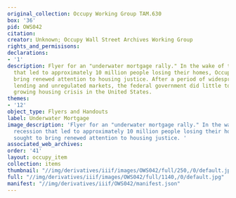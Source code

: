 ```yaml
---
original_collection: Occupy Working Group TAM.630
box: '36'
pid: OWS042
citation:
creator: Unknown; Occupy Wall Street Archives Working Group
rights_and_permisisons:
declarations:
- '1'
description: Flyer for an "underwater mortgage rally." In the wake of the 2008 recession
  that led to approximately 10 million people losing their homes, Occupy sought to
  bring renewed attention to housing justice. After a period of widespread predatory
  lending and unregulated markets, the federal government did little to combat the
  growing housing crisis in the United States.
themes:
- '12'
object_type: Flyers and Handouts
label: Underwater Mortgage
image_description: 'Flyer for an "underwater mortgage rally." In the wake of the 2008
  recession that led to approximately 10 million people losing their homes, Occupy
  sought to bring renewed attention to housing justice. '
associated_web_archives:
order: '41'
layout: occupy_item
collection: items
thumbnail: "//img/derivatives/iiif/images/OWS042/full/250,/0/default.jpg"
full: "//img/derivatives/iiif/images/OWS042/full/1140,/0/default.jpg"
manifest: "//img/derivatives/iiif/OWS042/manifest.json"
---
```

